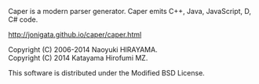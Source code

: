 Caper is a modern parser generator.
Caper emits C++, Java, JavaScript, D, C# code.

http://jonigata.github.io/caper/caper.html

Copyright (C) 2006-2014 Naoyuki HIRAYAMA.  
Copyright (C) 2014 Katayama Hirofumi MZ.

This software is distributed under the Modified BSD License.
